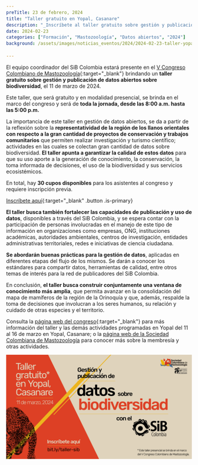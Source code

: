 ```yaml
---
preTitle: 23 de febrero, 2024
title: "Taller gratuito en Yopal, Casanare"
description: "_Inscríbete al taller gratuito sobre gestión y publicación de datos abiertos sobre biodiversidad en Yopal, Casanare; en el marco del V Congreso Colombiano de Mastozoología._"
date: 2024-02-23
categories: ["Formación", "Mastozoología", "Datos abiertos", "2024"]
background: /assets/images/noticias_eventos/2024/2024-02-23-taller-yopal.jpg

---
```


El equipo coordinador del SiB Colombia estará presente en el [V Congreso Colombiano de Mastozoología](https://academicovccmyopal.wixsite.com/my-site){:target="_blank"} brindando un **taller gratuito sobre gestión y publicación de datos abiertos sobre biodiversidad**, el 11 de marzo de 2024.

Este taller, que será gratuito y en modalidad presencial, se brinda en el marco del congreso y será de **toda la jornada, desde las 8:00 a.m. hasta las 5:00 p.m.**

La importancia de este taller en gestión de datos abiertos, se da a partir de la reflexión sobre la **representatividad de la región de los llanos orientales con respecto a la gran cantidad de proyectos de conservación y trabajos comunitarios** que permiten realizar investigación y turismo científico; actividades en las cuales se colectan gran cantidad de datos sobre biodiversidad. **El taller apunta a garantizar la calidad de estos datos** para que su uso aporte a la generación de conocimiento, la conservación, la toma informada de decisiones, el uso de la biodiversidad y sus servicios ecosistémicos.

En total, hay **30 cupos disponibles** para los asistentes al congreso y requiere inscripción previa.

[Inscríbete aquí](https://bit.ly/taller-sib){:target="_blank" .button .is-primary}

**El taller busca también fortalecer las capacidades de publicación y uso de datos**, disponibles a través del SiB Colombia, y se espera contar con la participación de personas involucradas en el manejo de este tipo de información en organizaciones como empresas, ONG, instituciones académicas, autoridades ambientales, centros de investigación, entidades administrativas territoriales, redes e iniciativas de ciencia ciudadana.

**Se abordarán buenas prácticas para la gestión de datos**, aplicadas en diferentes etapas del flujo de los mismos. Se darán a conocer los estándares para compartir datos, herramientas de calidad, entre otros temas de interés para la red de publicadores del SiB Colombia.

En conclusión, **el taller busca construir conjuntamente una ventana de conocimiento más amplia**, que permita avanzar en la consolidación del mapa de mamíferos de la región de la Orinoquía y que, además, respalde la toma de decisiones que involucran a los seres humanos, su relación y cuidado de otras especies y el territorio.

Consulta la [página web del congreso](https://academicovccmyopal.wixsite.com/my-site/about-3-2){:target="_blank"} para más información del taller y las demás actividades programadas en Yopal del 11 al 16 de marzo en Yopal, Casanare; o la [página web de la Sociedad Colombiana de Mastozoología](https://mamiferoscolombia.org/) para conocer más sobre la membresía y otras actividades.

![Taller gratuito sobre gestión y publicación de datos abiertos sobre biodiversidad con el SiB Colombia](/assets/images/noticias_eventos/2024/2024-02-23-taller-sib-v-congreso-mastozoologia-TWFB.png)
